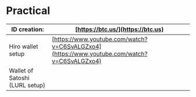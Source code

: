 # Practical

| ID creation:                   | [https://btc.us/](https://btc.us)                                                          |
| ------------------------------ | ------------------------------------------------------------------------------------------ |
| Hiro wallet setup              | [https://www.youtube.com/watch?v=C6SvALGZxo4](https://www.youtube.com/watch?v=C6SvALGZxo4) |
| Wallet of Satoshi (LURL setup) |                                                                                            |
